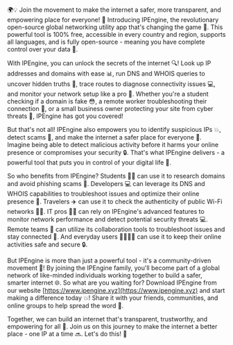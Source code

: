 🌍💡 Join the movement to make the internet a safer, more transparent, and empowering place for everyone! 🚀 Introducing IPEngine, the revolutionary open-source global networking utility app that's changing the game 📡. This powerful tool is 100% free, accessible in every country and region, supports all languages, and is fully open-source - meaning you have complete control over your data 💯.

With IPEngine, you can unlock the secrets of the internet 🔍! Look up IP addresses and domains with ease 📊, run DNS and WHOIS queries to uncover hidden truths 👀, trace routes to diagnose connectivity issues 💻, and monitor your network setup like a pro 🔧. Whether you're a student checking if a domain is fake 😳, a remote worker troubleshooting their connection 🤯, or a small business owner protecting your site from cyber threats 🚫, IPEngine has got you covered!

But that's not all! IPEngine also empowers you to identify suspicious IPs 💥, detect scams 🚨, and make the internet a safer place for everyone 🌟. Imagine being able to detect malicious activity before it harms your online presence or compromises your security 🔒. That's what IPEngine delivers - a powerful tool that puts you in control of your digital life 💪.

So who benefits from IPEngine? Students 👩‍🎓 can use it to research domains and avoid phishing scams 🚫. Developers 💻 can leverage its DNS and WHOIS capabilities to troubleshoot issues and optimize their online presence 🔧. Travelers ✈️ can use it to check the authenticity of public Wi-Fi networks 🕵️‍♀️. IT pros 👩‍💻 can rely on IPEngine's advanced features to monitor network performance and detect potential security threats 💻. Remote teams 👥 can utilize its collaboration tools to troubleshoot issues and stay connected 📱. And everyday users 👨‍👩‍👧‍👦 can use it to keep their online activities safe and secure 🔒.

But IPEngine is more than just a powerful tool - it's a community-driven movement 💪! By joining the IPEngine family, you'll become part of a global network of like-minded individuals working together to build a safer, smarter internet 🌐. So what are you waiting for? Download IPEngine from our website [https://www.ipengine.xyz](https://www.ipengine.xyz) and start making a difference today 💥! Share it with your friends, communities, and online groups to help spread the word 📢.

Together, we can build an internet that's transparent, trustworthy, and empowering for all 👫. Join us on this journey to make the internet a better place - one IP at a time 🔜. Let's do this! 💪